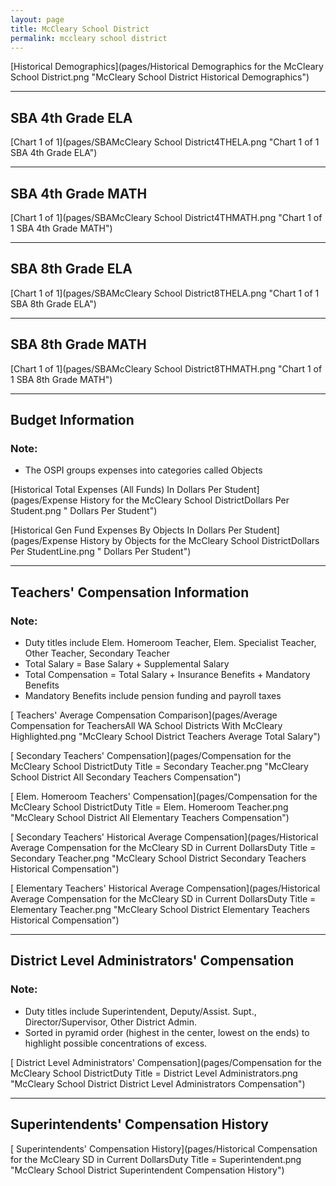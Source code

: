 ```yaml
---
layout: page
title: McCleary School District
permalink: mccleary school district
---
```



[Historical Demographics](pages/Historical Demographics for the McCleary School District.png "McCleary School District Historical Demographics")

___

## SBA 4th Grade ELA

[Chart 1 of 1](pages/SBAMcCleary School District4THELA.png "Chart 1 of 1 SBA 4th Grade ELA")


___

## SBA 4th Grade MATH

[Chart 1 of 1](pages/SBAMcCleary School District4THMATH.png "Chart 1 of 1 SBA 4th Grade MATH")


___

## SBA 8th Grade ELA

[Chart 1 of 1](pages/SBAMcCleary School District8THELA.png "Chart 1 of 1 SBA 8th Grade ELA")


___

## SBA 8th Grade MATH

[Chart 1 of 1](pages/SBAMcCleary School District8THMATH.png "Chart 1 of 1 SBA 8th Grade MATH")


___

## Budget Information
### Note:
- The OSPI groups expenses into categories called Objects

[Historical Total Expenses (All Funds) In Dollars Per Student](pages/Expense History for the McCleary School DistrictDollars Per Student.png " Dollars Per Student")

[Historical Gen Fund Expenses By Objects In Dollars Per Student](pages/Expense History by Objects for the McCleary School DistrictDollars Per StudentLine.png " Dollars Per Student")


___

## Teachers' Compensation Information
### Note:
- Duty titles include Elem. Homeroom Teacher, Elem. Specialist Teacher, Other Teacher, Secondary Teacher
- Total Salary = Base Salary + Supplemental Salary
- Total Compensation = Total Salary + Insurance Benefits + Mandatory Benefits
- Mandatory Benefits include pension funding and payroll taxes

[ Teachers' Average Compensation Comparison](pages/Average Compensation for TeachersAll WA School Districts With McCleary Highlighted.png "McCleary School District Teachers Average Total Salary")

[ Secondary Teachers' Compensation](pages/Compensation for the McCleary School DistrictDuty Title = Secondary Teacher.png "McCleary School District All Secondary Teachers Compensation")

[ Elem. Homeroom Teachers' Compensation](pages/Compensation for the McCleary School DistrictDuty Title = Elem. Homeroom Teacher.png "McCleary School District All Elementary Teachers Compensation")

[ Secondary Teachers' Historical Average Compensation](pages/Historical Average Compensation for the McCleary SD in Current DollarsDuty Title = Secondary Teacher.png "McCleary School District Secondary Teachers Historical Compensation")

[ Elementary Teachers' Historical Average Compensation](pages/Historical Average Compensation for the McCleary SD in Current DollarsDuty Title = Elementary Teacher.png "McCleary School District Elementary Teachers Historical Compensation")


___

## District Level Administrators' Compensation

### Note:
- Duty titles include Superintendent, Deputy/Assist. Supt., Director/Supervisor, Other District Admin.
- Sorted in pyramid order (highest in the center, lowest on the ends) to highlight possible concentrations of excess.

[ District Level Administrators' Compensation](pages/Compensation for the McCleary School DistrictDuty Title = District Level Administrators.png "McCleary School District District Level Administrators Compensation")


___

## Superintendents' Compensation History

[ Superintendents' Compensation History](pages/Historical Compensation for the McCleary SD in Current DollarsDuty Title = Superintendent.png "McCleary School District Superintendent Compensation History")

